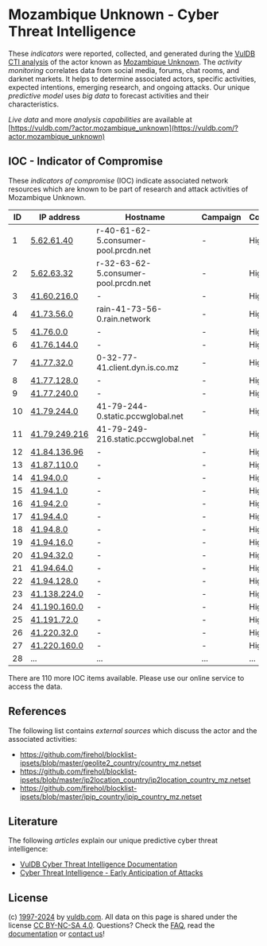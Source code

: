 # Mozambique Unknown - Cyber Threat Intelligence

These _indicators_ were reported, collected, and generated during the [VulDB CTI analysis](https://vuldb.com/?kb.cti) of the actor known as [Mozambique Unknown](https://vuldb.com/?actor.mozambique_unknown). The _activity monitoring_ correlates data from social media, forums, chat rooms, and darknet markets. It helps to determine associated actors, specific activities, expected intentions, emerging research, and ongoing attacks. Our unique _predictive model_ uses _big data_ to forecast activities and their characteristics.

_Live data_ and more _analysis capabilities_ are available at [https://vuldb.com/?actor.mozambique_unknown](https://vuldb.com/?actor.mozambique_unknown)

## IOC - Indicator of Compromise

These _indicators of compromise_ (IOC) indicate associated network resources which are known to be part of research and attack activities of Mozambique Unknown.

ID | IP address | Hostname | Campaign | Confidence
-- | ---------- | -------- | -------- | ----------
1 | [5.62.61.40](https://vuldb.com/?ip.5.62.61.40) | r-40-61-62-5.consumer-pool.prcdn.net | - | High
2 | [5.62.63.32](https://vuldb.com/?ip.5.62.63.32) | r-32-63-62-5.consumer-pool.prcdn.net | - | High
3 | [41.60.216.0](https://vuldb.com/?ip.41.60.216.0) | - | - | High
4 | [41.73.56.0](https://vuldb.com/?ip.41.73.56.0) | rain-41-73-56-0.rain.network | - | High
5 | [41.76.0.0](https://vuldb.com/?ip.41.76.0.0) | - | - | High
6 | [41.76.144.0](https://vuldb.com/?ip.41.76.144.0) | - | - | High
7 | [41.77.32.0](https://vuldb.com/?ip.41.77.32.0) | 0-32-77-41.client.dyn.is.co.mz | - | High
8 | [41.77.128.0](https://vuldb.com/?ip.41.77.128.0) | - | - | High
9 | [41.77.240.0](https://vuldb.com/?ip.41.77.240.0) | - | - | High
10 | [41.79.244.0](https://vuldb.com/?ip.41.79.244.0) | 41-79-244-0.static.pccwglobal.net | - | High
11 | [41.79.249.216](https://vuldb.com/?ip.41.79.249.216) | 41-79-249-216.static.pccwglobal.net | - | High
12 | [41.84.136.96](https://vuldb.com/?ip.41.84.136.96) | - | - | High
13 | [41.87.110.0](https://vuldb.com/?ip.41.87.110.0) | - | - | High
14 | [41.94.0.0](https://vuldb.com/?ip.41.94.0.0) | - | - | High
15 | [41.94.1.0](https://vuldb.com/?ip.41.94.1.0) | - | - | High
16 | [41.94.2.0](https://vuldb.com/?ip.41.94.2.0) | - | - | High
17 | [41.94.4.0](https://vuldb.com/?ip.41.94.4.0) | - | - | High
18 | [41.94.8.0](https://vuldb.com/?ip.41.94.8.0) | - | - | High
19 | [41.94.16.0](https://vuldb.com/?ip.41.94.16.0) | - | - | High
20 | [41.94.32.0](https://vuldb.com/?ip.41.94.32.0) | - | - | High
21 | [41.94.64.0](https://vuldb.com/?ip.41.94.64.0) | - | - | High
22 | [41.94.128.0](https://vuldb.com/?ip.41.94.128.0) | - | - | High
23 | [41.138.224.0](https://vuldb.com/?ip.41.138.224.0) | - | - | High
24 | [41.190.160.0](https://vuldb.com/?ip.41.190.160.0) | - | - | High
25 | [41.191.72.0](https://vuldb.com/?ip.41.191.72.0) | - | - | High
26 | [41.220.32.0](https://vuldb.com/?ip.41.220.32.0) | - | - | High
27 | [41.220.160.0](https://vuldb.com/?ip.41.220.160.0) | - | - | High
28 | ... | ... | ... | ...

There are 110 more IOC items available. Please use our online service to access the data.

## References

The following list contains _external sources_ which discuss the actor and the associated activities:

* https://github.com/firehol/blocklist-ipsets/blob/master/geolite2_country/country_mz.netset
* https://github.com/firehol/blocklist-ipsets/blob/master/ip2location_country/ip2location_country_mz.netset
* https://github.com/firehol/blocklist-ipsets/blob/master/ipip_country/ipip_country_mz.netset

## Literature

The following _articles_ explain our unique predictive cyber threat intelligence:

* [VulDB Cyber Threat Intelligence Documentation](https://vuldb.com/?kb.cti)
* [Cyber Threat Intelligence - Early Anticipation of Attacks](https://www.scip.ch/en/?labs.20201022)

## License

(c) [1997-2024](https://vuldb.com/?kb.changelog) by [vuldb.com](https://vuldb.com/?kb.about). All data on this page is shared under the license [CC BY-NC-SA 4.0](https://creativecommons.org/licenses/by-nc-sa/4.0/). Questions? Check the [FAQ](https://vuldb.com/?kb.faq), read the [documentation](https://vuldb.com/?kb) or [contact us](https://vuldb.com/?contact)!
